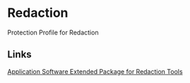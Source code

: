 Redaction
===========

Protection Profile for Redaction

## Links

[Application Software Extended Package for Redaction Tools](http://common-criteria.rhcloud.com/redaction/output/redaction-release.html)
